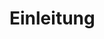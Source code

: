 <!--
---article_info
title: Einleitung
author: [author]
reviews: [reviewer_1, reviewer_2]
---
-->

# Einleitung

